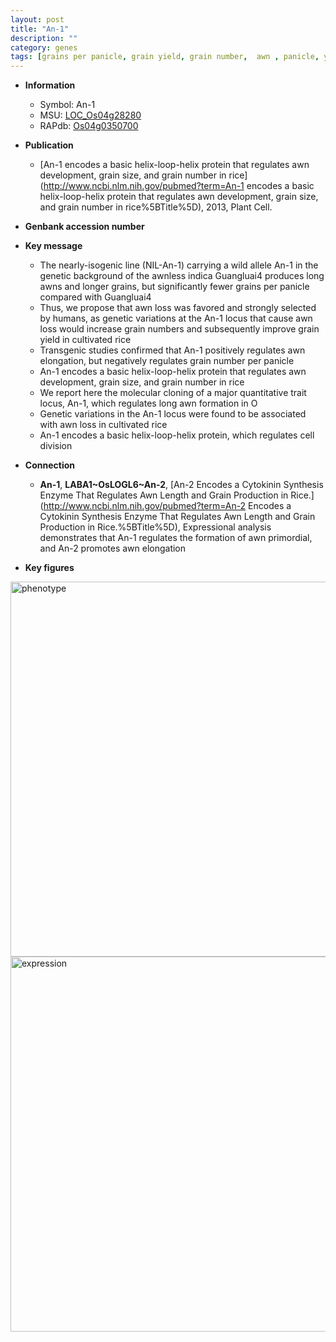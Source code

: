 ```yaml
---
layout: post
title: "An-1"
description: ""
category: genes
tags: [grains per panicle, grain yield, grain number,  awn , panicle, yield, grain, grain size, cell division]
---
```


* **Information**  
    + Symbol: An-1  
    + MSU: [LOC_Os04g28280](http://rice.plantbiology.msu.edu/cgi-bin/ORF_infopage.cgi?orf=LOC_Os04g28280)  
    + RAPdb: [Os04g0350700](http://rapdb.dna.affrc.go.jp/viewer/gbrowse_details/irgsp1?name=Os04g0350700)  

* **Publication**  
    + [An-1 encodes a basic helix-loop-helix protein that regulates awn development, grain size, and grain number in rice](http://www.ncbi.nlm.nih.gov/pubmed?term=An-1 encodes a basic helix-loop-helix protein that regulates awn development, grain size, and grain number in rice%5BTitle%5D), 2013, Plant Cell.

* **Genbank accession number**  

* **Key message**  
    + The nearly-isogenic line (NIL-An-1) carrying a wild allele An-1 in the genetic background of the awnless indica Guangluai4 produces long awns and longer grains, but significantly fewer grains per panicle compared with Guangluai4
    + Thus, we propose that awn loss was favored and strongly selected by humans, as genetic variations at the An-1 locus that cause awn loss would increase grain numbers and subsequently improve grain yield in cultivated rice
    + Transgenic studies confirmed that An-1 positively regulates awn elongation, but negatively regulates grain number per panicle
    + An-1 encodes a basic helix-loop-helix protein that regulates awn development, grain size, and grain number in rice
    + We report here the molecular cloning of a major quantitative trait locus, An-1, which regulates long awn formation in O
    + Genetic variations in the An-1 locus were found to be associated with awn loss in cultivated rice
    + An-1 encodes a basic helix-loop-helix protein, which regulates cell division

* **Connection**  
    + __An-1__, __LABA1~OsLOGL6~An-2__, [An-2 Encodes a Cytokinin Synthesis Enzyme That Regulates Awn Length and Grain Production in Rice.](http://www.ncbi.nlm.nih.gov/pubmed?term=An-2 Encodes a Cytokinin Synthesis Enzyme That Regulates Awn Length and Grain Production in Rice.%5BTitle%5D),  Expressional analysis demonstrates that An-1 regulates the formation of awn primordial, and An-2 promotes awn elongation

* **Key figures**  
<img src="http://ricencode.github.io/images/An-1.pheno.png" alt="phenotype"  style="width: 600px;"/>

<img src="http://ricencode.github.io/images/An-1.exp.png" alt="expression"  style="width: 600px;"/>


